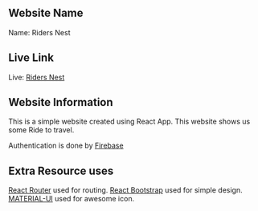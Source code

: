 ## Website Name

Name: Riders Nest

## Live Link

Live: [Riders Nest](https://riders-nest.web.app/)

## Website Information

This is a simple website created using React App.
This website shows us some Ride to travel.

Authentication is done by [Firebase](https://firebase.google.com/)

## Extra Resource uses

[React Router](https://reactrouter.com/) used for routing.
[React Bootstrap](https://react-bootstrap.github.io/) used for simple design.
[MATERIAL-UI](https://material-ui.com/) used for awesome icon.
